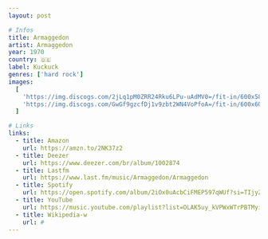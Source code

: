 ```yaml
---
layout: post

# Infos
title: Armaggedon
artist: Armaggedon
year: 1970
country: 🇩🇪
label: Kuckuck
genres: ['hard rock']
images:
  [
    'https://img.discogs.com/2jLq1pM0ZRR24Rku6LPu-uAdMV0=/fit-in/600x588/filters:strip_icc():format(jpeg):mode_rgb():quality(90)/discogs-images/R-376379-1414252468-6531.jpeg.jpg',
    'https://img.discogs.com/GwGf9gzcfDj1v9zbt2WN4VoPfoA=/fit-in/600x600/filters:strip_icc():format(jpeg):mode_rgb():quality(90)/discogs-images/R-376379-1546556161-6713.jpeg.jpg',
  ]

# Links
links:
  - title: Amazon
    url: https://amzn.to/2NK37z2
  - title: Deezer
    url: https://www.deezer.com/br/album/1002874
  - title: Lastfm
    url: https://www.last.fm/music/Armaggedon/Armaggedon
  - title: Spotify
    url: https://open.spotify.com/album/2iOx0uAcbCiFMEP597qWUf?si=TIjyZvh0SPiWbFJiQZu0GQ
  - title: YouTube
    url: https://music.youtube.com/playlist?list=OLAK5uy_kVPWxWTrPBTMyicn74ViNq8PaB-lKEkwU
  - title: Wikipedia-w
    url: #
---
```

